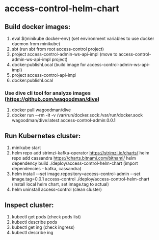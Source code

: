 # access-control-helm-chart


## Build docker images:
1) eval $(minikube docker-env)
   (set environment variables to use docker daemon from minikube)
2) sbt
   (run sbt from root access-control project)
3) project access-control-admin-ws-api-impl
   (move to access-control-admin-ws-api-impl project)
4) docker:publishLocal
   (build image for access-control-admin-ws-api-impl)
5) project access-control-api-impl
6) docker:publishLocal


### Use dive cli tool for analyze images (https://github.com/wagoodman/dive)
1) docker pull wagoodman/dive
2) docker run --rm -it -v /var/run/docker.sock:/var/run/docker.sock wagoodman/dive:latest access-control-admin:0.0.1


## Run Kubernetes cluster:
1) minikube start
2) helm repo add strimzi-kafka-operator https://strimzi.io/charts/
   helm repo add cassandra https://charts.bitnami.com/bitnami/
   helm dependency build ./deploy/access-control-helm-chart
   (import dependencies - kafka, cassandra)
3) helm install --set image.repository=access-control-admin --set image.tag=0.0.1 access-control ./deploy/access-control-helm-chart
   (install local helm chart, set image.tag to actual)
4) helm uninstall access-control
   (clean cluster)


## Inspect cluster:
1) kubectl get pods
   (check pods list)
2) kubectl describe pods <pod-name>
3) kubectl get ing
   (check ingress)
4) kubectl describe ing <ing-name>